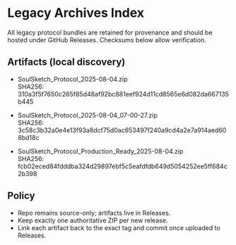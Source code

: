 # Legacy Archives Index

All legacy protocol bundles are retained for provenance and should be hosted under GitHub Releases. Checksums below allow verification.

## Artifacts (local discovery)

- SoulSketch_Protocol_2025-08-04.zip  
  SHA256: 310a3f5f7650c265f85d48af92bc881eef924d11cd8565e6d082da667135b445

- SoulSketch_Protocol_2025-08-04_07-00-27.zip  
  SHA256: 3c58c3b32a0e4e13f93a8dcf75d0ac653497f240a9cd4a2e7a914aed608bd18c

- SoulSketch_Protocol_Production_Ready_2025-08-04.zip  
  SHA256: fcb02eced84fdddba324d29897ebf5c5eafdfdb649d5054252ee5ff684c2b398

## Policy
- Repo remains source-only; artifacts live in Releases.
- Keep exactly one authoritative ZIP per new release.
- Link each artifact back to the exact tag and commit once uploaded to Releases.
